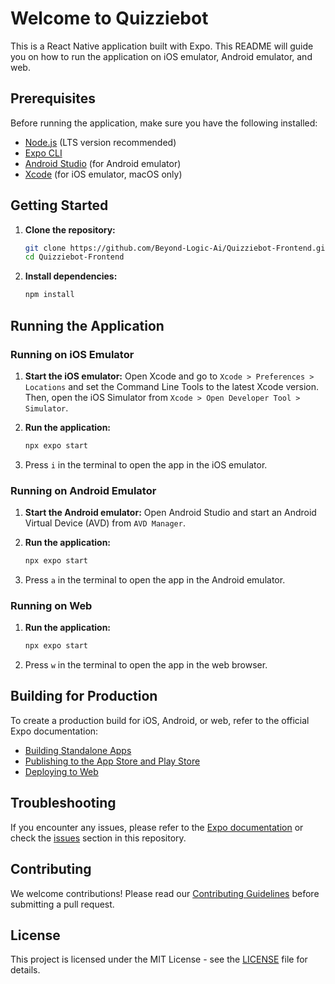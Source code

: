 # Welcome to Quizziebot

This is a React Native application built with Expo. This README will guide you on how to run the application on iOS emulator, Android emulator, and web.

## Prerequisites

Before running the application, make sure you have the following installed:

- [Node.js]([https://nodejs.org/](https://nodejs.org/en)) (LTS version recommended)
- [Expo CLI](https://docs.expo.dev/get-started/installation/)
- [Android Studio](https://developer.android.com/studio) (for Android emulator)
- [Xcode](https://apps.apple.com/us/app/xcode) (for iOS emulator, macOS only)

## Getting Started

1. **Clone the repository:**

   ```bash
   git clone https://github.com/Beyond-Logic-Ai/Quizziebot-Frontend.git
   cd Quizziebot-Frontend
   ```

2. **Install dependencies:**

   ```bash
   npm install
   ```

## Running the Application

### Running on iOS Emulator

1. **Start the iOS emulator:**
   Open Xcode and go to `Xcode > Preferences > Locations` and set the Command Line Tools to the latest Xcode version. Then, open the iOS Simulator from `Xcode > Open Developer Tool > Simulator`.

2. **Run the application:**

   ```bash
   npx expo start
   ```

3. Press `i` in the terminal to open the app in the iOS emulator.

### Running on Android Emulator

1. **Start the Android emulator:**
   Open Android Studio and start an Android Virtual Device (AVD) from `AVD Manager`.

2. **Run the application:**

   ```bash
   npx expo start
   ```

3. Press `a` in the terminal to open the app in the Android emulator.

### Running on Web

1. **Run the application:**

   ```bash
   npx expo start
   ```

2. Press `w` in the terminal to open the app in the web browser.

## Building for Production

To create a production build for iOS, Android, or web, refer to the official Expo documentation:

- [Building Standalone Apps](https://docs.expo.dev/build/introduction/)
- [Publishing to the App Store and Play Store](https://docs.expo.dev/distribution/introduction/)
- [Deploying to Web](https://docs.expo.dev/distribution/publishing-websites/)

## Troubleshooting

If you encounter any issues, please refer to the [Expo documentation](https://docs.expo.dev/) or check the [issues](https://github.com/Beyond-Logic-Ai/Quizziebot-Frontend/issues) section in this repository.

## Contributing

We welcome contributions! Please read our [Contributing Guidelines](CONTRIBUTING.md) before submitting a pull request.

## License

This project is licensed under the MIT License - see the [LICENSE](LICENSE) file for details.
